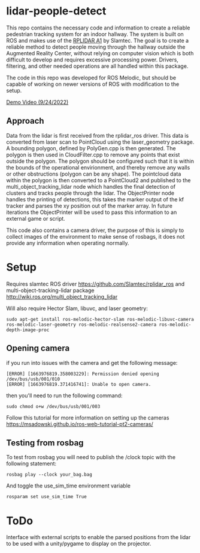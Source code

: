 # lidar-people-detect

This repo contains the necessary code and information to create a reliable pedestrian tracking system for an indoor hallway.
The system is built on ROS and makes use of the [RPLIDAR A1](https://www.adafruit.com/product/4010) by Slamtec. 
The goal is to create a reliable method to detect people moving through the hallway outside the Augmented Reality Center, without relying on computer vision which is both difficult to develop and requires excessive processing power. 
Drivers, filtering, and other needed operations are all handled within this package. 

The code in this repo was developed for ROS Melodic, but should be capable of working on newer versions of ROS with modification to the setup. 

[Demo Video (9/24/2022)](https://youtu.be/cwWT9cA8Y9Q)


## Approach

Data from the lidar is first received from the rplidar_ros driver. 
This data is converted from laser scan to PointCloud using the laser_geometry package. 
A bounding polygon, defined by PolyGen.cpp is then generated.
The polygon is then used in CloudFilter.cpp to remove any points that exist outside the polygon. 
The polygon should be configured such that it is within the bounds of the operational envirionment, and thereby remove any walls or other obstructions (polygon can be any shape). 
The pointcloud data within the polygon is then converted to a PointCloud2 and published to the multi_object_tracking_lidar node which handles the final detection of clusters and tracks people through the lidar. 
The ObjectPrinter node handles the printing of detections, this takes the marker output of the kf tracker and parses the xy position out of the marker array. 
In future iterations the ObjectPrinter will be used to pass this information to an external game or script.

This code also contains a camera driver, the purpose of this is simply to collect images of the environment to make sense of rosbags, it does not provide any information when operating normally. 

# Setup

Requires slamtec ROS driver https://github.com/Slamtec/rplidar_ros and multi-object-tracking-lidar package http://wiki.ros.org/multi_object_tracking_lidar


Will also require Hector Slam, libuvc, and laser geometry:

```sudo apt-get install ros-melodic-hector-slam ros-melodic-libuvc-camera ros-melodic-laser-geometry ros-melodic-realsense2-camera ros-melodic-depth-image-proc```


## Opening camera

if you run into issues with the camera and get the following message: 
```
[ERROR] [1663976819.358003229]: Permission denied opening /dev/bus/usb/001/010
[ERROR] [1663976819.371416741]: Unable to open camera.
```
then you'll need to run the following command:
```
sudo chmod o+w /dev/bus/usb/001/003
```

Follow this tutorial for more information on setting up the cameras https://msadowski.github.io/ros-web-tutorial-pt2-cameras/

## Testing from rosbag
To test from rosbag you will need to publish the /clock topic with the following statement: 
```
rosbag play --clock your_bag.bag
```
And toggle the use_sim_time environment variable 
```
rosparam set use_sim_time True
```


# ToDo 
Interface with external scripts to enable the parsed positions from the lidar to be used with a unity/pygame to display on the projector. 
